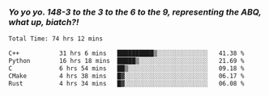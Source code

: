 ### ***Yo yo yo. 148-3 to the 3 to the 6 to the 9, representing the ABQ, what up, biatch?!***

<!--START_SECTION:waka-->

```txt
Total Time: 74 hrs 12 mins

C++           31 hrs 6 mins   ██████████▒░░░░░░░░░░░░░░   41.38 %
Python        16 hrs 18 mins  █████▒░░░░░░░░░░░░░░░░░░░   21.69 %
C             6 hrs 54 mins   ██▒░░░░░░░░░░░░░░░░░░░░░░   09.18 %
CMake         4 hrs 38 mins   █▓░░░░░░░░░░░░░░░░░░░░░░░   06.17 %
Rust          4 hrs 34 mins   █▓░░░░░░░░░░░░░░░░░░░░░░░   06.08 %
```

<!--END_SECTION:waka-->

<!--
**AJMC2002/AJMC2002** is a ✨ _special_ ✨ repository because its `README.md` (this file) appears on your GitHub profile.

Here are some ideas to get you started:

- 🔭 I’m currently working on ...
- 🌱 I’m currently learning ...
- 👯 I’m looking to collaborate on ...
- 🤔 I’m looking for help with ...
- 💬 Ask me about ...
- 📫 How to reach me: ...
- 😄 Pronouns: ...
- ⚡ Fun fact: ...
-->
